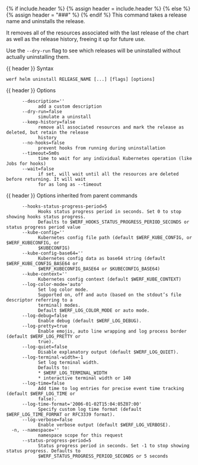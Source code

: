 {% if include.header %}
{% assign header = include.header %}
{% else %}
{% assign header = "###" %}
{% endif %}
This command takes a release name and uninstalls the release.

It removes all of the resources associated with the last release of the chart as well as the release history, freeing it up for future use.

Use the `--dry-run` flag to see which releases will be uninstalled without actually uninstalling them.

{{ header }} Syntax

```shell
werf helm uninstall RELEASE_NAME [...] [flags] [options]
```

{{ header }} Options

```shell
      --description=''
            add a custom description
      --dry-run=false
            simulate a uninstall
      --keep-history=false
            remove all associated resources and mark the release as deleted, but retain the release 
            history
      --no-hooks=false
            prevent hooks from running during uninstallation
      --timeout=5m0s
            time to wait for any individual Kubernetes operation (like Jobs for hooks)
      --wait=false
            if set, will wait until all the resources are deleted before returning. It will wait    
            for as long as --timeout
```

{{ header }} Options inherited from parent commands

```shell
      --hooks-status-progress-period=5
            Hooks status progress period in seconds. Set 0 to stop showing hooks status progress.   
            Defaults to $WERF_HOOKS_STATUS_PROGRESS_PERIOD_SECONDS or status progress period value
      --kube-config=''
            Kubernetes config file path (default $WERF_KUBE_CONFIG, or $WERF_KUBECONFIG, or         
            $KUBECONFIG)
      --kube-config-base64=''
            Kubernetes config data as base64 string (default $WERF_KUBE_CONFIG_BASE64 or            
            $WERF_KUBECONFIG_BASE64 or $KUBECONFIG_BASE64)
      --kube-context=''
            Kubernetes config context (default $WERF_KUBE_CONTEXT)
      --log-color-mode='auto'
            Set log color mode.
            Supported on, off and auto (based on the stdout’s file descriptor referring to a        
            terminal) modes.
            Default $WERF_LOG_COLOR_MODE or auto mode.
      --log-debug=false
            Enable debug (default $WERF_LOG_DEBUG).
      --log-pretty=true
            Enable emojis, auto line wrapping and log process border (default $WERF_LOG_PRETTY or   
            true).
      --log-quiet=false
            Disable explanatory output (default $WERF_LOG_QUIET).
      --log-terminal-width=-1
            Set log terminal width.
            Defaults to:
            * $WERF_LOG_TERMINAL_WIDTH
            * interactive terminal width or 140
      --log-time=false
            Add time to log entries for precise event time tracking (default $WERF_LOG_TIME or      
            false).
      --log-time-format='2006-01-02T15:04:05Z07:00'
            Specify custom log time format (default $WERF_LOG_TIME_FORMAT or RFC3339 format).
      --log-verbose=false
            Enable verbose output (default $WERF_LOG_VERBOSE).
  -n, --namespace=''
            namespace scope for this request
      --status-progress-period=5
            Status progress period in seconds. Set -1 to stop showing status progress. Defaults to  
            $WERF_STATUS_PROGRESS_PERIOD_SECONDS or 5 seconds
```


